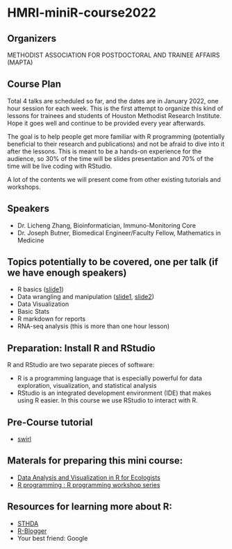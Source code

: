 # HMRI-miniR-course2022

## Organizers
METHODIST ASSOCIATION FOR POSTDOCTORAL AND TRAINEE AFFAIRS (MAPTA)

## Course Plan

Total 4 talks are scheduled so far, and the dates are in January 2022, one hour session for each week. This is the first attempt to organize this kind of lessons for trainees and students of Houston Methodist Research Institute. Hope it goes well and continue to be provided every year afterwards. 

The goal is to help people get more familiar with R programming (potentially beneficial to their research and publications) and not be afraid to dive into it after the lessons. This is meant to be a hands-on experience for the audience, so 30% of the time will be slides presentation and 70% of the time will be live coding with RStudio.

A lot of the contents we will present come from other existing tutorials and workshops. 

## Speakers

- Dr. Licheng Zhang, Bioinformatician, Immuno-Monitoring Core
- Dr. Joseph Butner, Biomedical Engineer/Faculty Fellow, Mathematics in Medicine

## Topics potentially to be covered, one per talk (if we have enough speakers)

- R basics ([slide1](https://docs.google.com/presentation/d/1IUUpHC__LP5f9qm3RjL8L5ArQnfJ1RgvZY9MJWjeUAY/edit?usp=sharing))
- Data wrangling and manipulation ([slide1](https://docs.google.com/presentation/d/1taRFmJTkt9ME_lwf8ArVJqcqdvQOv_yyrIKsHeCo3k0/edit?usp=sharing), [slide2](https://docs.google.com/presentation/d/1ue6otJr3qTTBxresPthQAEnIfAo0SI1bJ2Ko__aUs94/edit?usp=sharing))
- Data Visualization
- Basic Stats
- R markdown for reports
- RNA-seq analysis (this is more than one hour lesson)

## Preparation: Install R and RStudio

R and RStudio are two separate pieces of software:

- R is a programming language that is especially powerful for data exploration, visualization, and statistical analysis
- RStudio is an integrated development environment (IDE) that makes using R easier. In this course we use RStudio to interact with R.

## Pre-Course tutorial

- [swirl](https://swirlstats.com/)

## Materals for preparing this mini course:

- [Data Analysis and Visualization in R for Ecologists](https://datacarpentry.org/R-ecology-lesson/index.html#Preparations)
- [R programming : R programming workshop series](https://researchguides.library.wisc.edu/R/why)




## Resources for learning more about R:

- [STHDA](http://www.sthda.com/english/)
- [R-Blogger](https://www.r-bloggers.com/)
- Your best friend: Google
